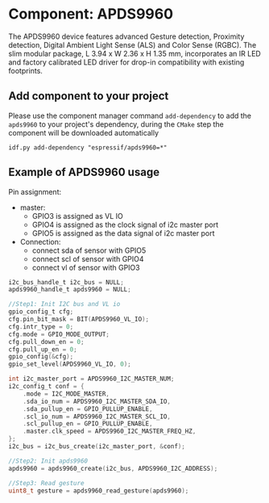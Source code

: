# Component: APDS9960

The APDS9960 device features advanced Gesture detection, Proximity detection, Digital Ambient Light Sense (ALS) and Color Sense (RGBC). The slim modular package, L 3.94 x W 2.36 x H 1.35 mm, incorporates an IR LED and factory calibrated LED driver for drop-in compatibility with existing footprints.

## Add component to your project

Please use the component manager command `add-dependency` to add the `apds9960` to your project's dependency, during the `CMake` step the component will be downloaded automatically

```
idf.py add-dependency "espressif/apds9960=*"
```

## Example of APDS9960 usage

Pin assignment:

* master:
  * GPIO3 is assigned as VL IO
  * GPIO4 is assigned as the clock signal of i2c master port
  * GPIO5 is assigned as the data signal of i2c master port
* Connection:
  * connect sda of sensor with GPIO5
  * connect scl of sensor with GPIO4
  * connect vl of sensor with GPIO3

```c
i2c_bus_handle_t i2c_bus = NULL;
apds9960_handle_t apds9960 = NULL;

//Step1: Init I2C bus and VL io
gpio_config_t cfg;
cfg.pin_bit_mask = BIT(APDS9960_VL_IO);
cfg.intr_type = 0;
cfg.mode = GPIO_MODE_OUTPUT;
cfg.pull_down_en = 0;
cfg.pull_up_en = 0;
gpio_config(&cfg);
gpio_set_level(APDS9960_VL_IO, 0);

int i2c_master_port = APDS9960_I2C_MASTER_NUM;
i2c_config_t conf = {
    .mode = I2C_MODE_MASTER,
    .sda_io_num = APDS9960_I2C_MASTER_SDA_IO,
    .sda_pullup_en = GPIO_PULLUP_ENABLE,
    .scl_io_num = APDS9960_I2C_MASTER_SCL_IO,
    .scl_pullup_en = GPIO_PULLUP_ENABLE,
    .master.clk_speed = APDS9960_I2C_MASTER_FREQ_HZ,
};
i2c_bus = i2c_bus_create(i2c_master_port, &conf);

//Step2: Init apds9960
apds9960 = apds9960_create(i2c_bus, APDS9960_I2C_ADDRESS);

//Step3: Read gesture
uint8_t gesture = apds9960_read_gesture(apds9960);
```
